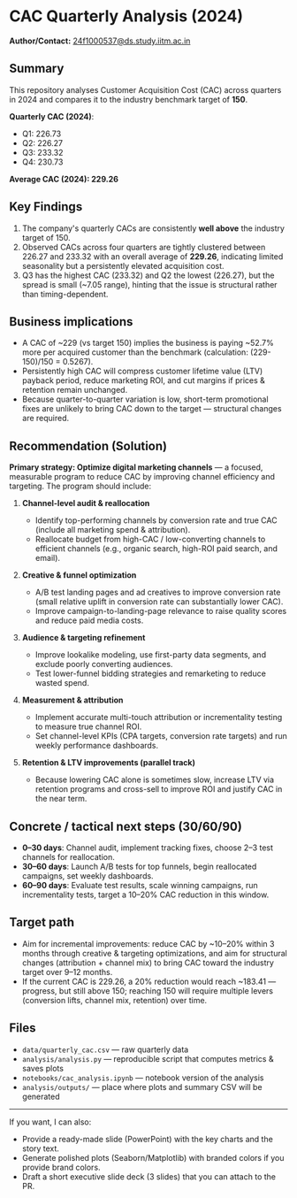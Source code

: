 # CAC Quarterly Analysis (2024)

**Author/Contact:** 24f1000537@ds.study.iitm.ac.in

## Summary
This repository analyses Customer Acquisition Cost (CAC) across quarters in 2024 and compares it to the industry benchmark target of **150**.

**Quarterly CAC (2024)**:
- Q1: 226.73
- Q2: 226.27
- Q3: 233.32
- Q4: 230.73

**Average CAC (2024): 229.26**

## Key Findings
1. The company's quarterly CACs are consistently **well above** the industry target of 150.
2. Observed CACs across four quarters are tightly clustered between 226.27 and 233.32 with an overall average of **229.26**, indicating limited seasonality but a persistently elevated acquisition cost.
3. Q3 has the highest CAC (233.32) and Q2 the lowest (226.27), but the spread is small (~7.05 range), hinting that the issue is structural rather than timing-dependent.

## Business implications
- A CAC of ~229 (vs target 150) implies the business is paying ~52.7% more per acquired customer than the benchmark (calculation: (229-150)/150 = 0.5267).
- Persistently high CAC will compress customer lifetime value (LTV) payback period, reduce marketing ROI, and cut margins if prices & retention remain unchanged.
- Because quarter-to-quarter variation is low, short-term promotional fixes are unlikely to bring CAC down to the target — structural changes are required.

## Recommendation (Solution)
**Primary strategy: Optimize digital marketing channels** — a focused, measurable program to reduce CAC by improving channel efficiency and targeting. The program should include:

1. **Channel-level audit & reallocation**
   - Identify top-performing channels by conversion rate and true CAC (include all marketing spend & attribution).
   - Reallocate budget from high-CAC / low-converting channels to efficient channels (e.g., organic search, high-ROI paid search, and email).

2. **Creative & funnel optimization**
   - A/B test landing pages and ad creatives to improve conversion rate (small relative uplift in conversion rate can substantially lower CAC).
   - Improve campaign-to-landing-page relevance to raise quality scores and reduce paid media costs.

3. **Audience & targeting refinement**
   - Improve lookalike modeling, use first-party data segments, and exclude poorly converting audiences.
   - Test lower-funnel bidding strategies and remarketing to reduce wasted spend.

4. **Measurement & attribution**
   - Implement accurate multi-touch attribution or incrementality testing to measure true channel ROI.
   - Set channel-level KPIs (CPA targets, conversion rate targets) and run weekly performance dashboards.

5. **Retention & LTV improvements (parallel track)**
   - Because lowering CAC alone is sometimes slow, increase LTV via retention programs and cross-sell to improve ROI and justify CAC in the near term.

## Concrete / tactical next steps (30/60/90)
- **0–30 days**: Channel audit, implement tracking fixes, choose 2–3 test channels for reallocation.
- **30–60 days**: Launch A/B tests for top funnels, begin reallocated campaigns, set weekly dashboards.
- **60–90 days**: Evaluate test results, scale winning campaigns, run incrementality tests, target a 10–20% CAC reduction in this window.

## Target path
- Aim for incremental improvements: reduce CAC by ~10–20% within 3 months through creative & targeting optimizations, and aim for structural changes (attribution + channel mix) to bring CAC toward the industry target over 9–12 months.
- If the current CAC is 229.26, a 20% reduction would reach ~183.41 — progress, but still above 150; reaching 150 will require multiple levers (conversion lifts, channel mix, retention) over time.

## Files
- `data/quarterly_cac.csv` — raw quarterly data
- `analysis/analysis.py` — reproducible script that computes metrics & saves plots
- `notebooks/cac_analysis.ipynb` — notebook version of the analysis
- `analysis/outputs/` — place where plots and summary CSV will be generated

---

If you want, I can also:
- Provide a ready-made slide (PowerPoint) with the key charts and the story text.
- Generate polished plots (Seaborn/Matplotlib) with branded colors if you provide brand colors.
- Draft a short executive slide deck (3 slides) that you can attach to the PR.

